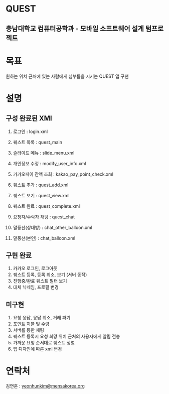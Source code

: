 QUEST
==========================================================
충남대학교 컴퓨터공학과 - 모바일 소프트웨어 설계 텀프로젝트
----------------------------------------------------------
# 목표
원하는 위치 근처에 있는 사람에게 심부름을 시키는 QUEST 앱 구현

# 설명

## 구성 완료된 XMI
1. 로그인 : login.xml
2. 퀘스트 목록 : quest_main
3. 슬라이드 메뉴 : slide_menu.xml
4. 개인정보 수정 : modify_user_info.xml
5. 카카오페이 잔액 조회 : kakao_pay_point_check.xml

6. 퀘스트 추가 : quest_add.xml
7. 퀘스트 보기 : quest_view.xml
8. 퀘스트 완료 : quest_complete.xml

9. 요청자/수락자 채팅 : quest_chat
10. 말풍선(상대방) : chat_other_balloon.xml
11. 말풍선(본인) : chat_balloon.xml

## 구현 완료
1. 카카오 로그인, 로그아웃
2. 퀘스트 등록, 등록 취소, 보기 (서버 동작)
3. 진행중/완료 퀘스트 필터 보기
4. 대체 닉네임, 프로필 변경

## 미구현
1. 요청 응답, 응답 취소, 거래 파기
2. 포인트 지불 및 수령
3. 서버를 통한 채팅
4. 퀘스트 등록시 요청 희망 위치 근처의 사용자에게 알림 전송
5. 가까운 요청 순서대로 퀘스트 정렬
6. 앱 디자인에 따른 xml 변경


# 연락처
김연훈 : yeonhunkim@mensakorea.org
